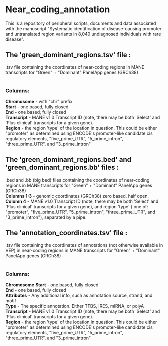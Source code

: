 # Near_coding_annotation
This is a repository of peripheral scripts, documents and data associated with the manuscript "Systematic identification of disease-causing promoter and untranslated region variants in 8,040 undiagnosed individuals with rare disease".
<br />
## The 'green_dominant_regions.tsv' file : 
.tsv file containing the coordinates of near-coding regions in MANE transcripts for "Green" + "Dominant" PanelApp genes (GRCh38) <br />
<br />
### Columns: <br />
**Chromosome** - with "chr" prefix <br />
**Start** - one based, fully closed <br />
**End** - one based, fully closed <br />
**Transcript** - MANE v1.0 Transcript ID (note, there may be both 'Select' and 'Plus clinical' transcripts for a given gene). <br />
**Region** - the region 'type' of the location in question. This could be either "promoter" as determined using ENCODE's promoter-like candidate cis regulatory elements, "five_prime_UTR", "5_prime_intron", "three_prime_UTR", and "3_prime_intron" <br />
## The 'green_dominant_regions.bed' and 'green_dominant_regions.bb' files : 
.bed and .bb (big bed) files containing the coordinates of near-coding regions in MANE transcripts for "Green" + "Dominant" PanelApp genes (GRCh38) <br />
**Columns 1:3** - genomic coordinates (GRCh38) zero based, half open.<br/>
**Column 4** - MANE v1.0 Transcript ID (note, there may be both 'Select' and 'Plus clinical' transcripts for a given gene), and region 'type' ( one of: "promoter", "five_prime_UTR", "5_prime_intron", "three_prime_UTR", and "3_prime_intron"), separated by a pipe.<br />
## The 'annotation_coordinates.tsv' file : 
.tsv file containing the coordinates of annotations (not otherwise available in VEP) in near-coding regions in MANE transcripts for "Green" + "Dominant" PanelApp genes (GRCh38) <br />
<br />
### Columns: <br />
**Chromosome**
**Start** - one based, fully closed <br />
**End** - one based, fully closed <br />
**Attributes** - Any additional info, such as annotation source, strand, and motif <br />
**Type** - The specific annotation. Either TFBS, IRES, miRNA, or polyA <br />
**Transcript** - MANE v1.0 Transcript ID (note, there may be both 'Select' and 'Plus clinical' transcripts for a given gene). <br />
**Region** - the region 'type' of the location in question. This could be either "promoter" as determined using ENCODE's promoter-like candidate cis regulatory elements, "five_prime_UTR", "5_prime_intron", "three_prime_UTR", and "3_prime_intron" <br />
